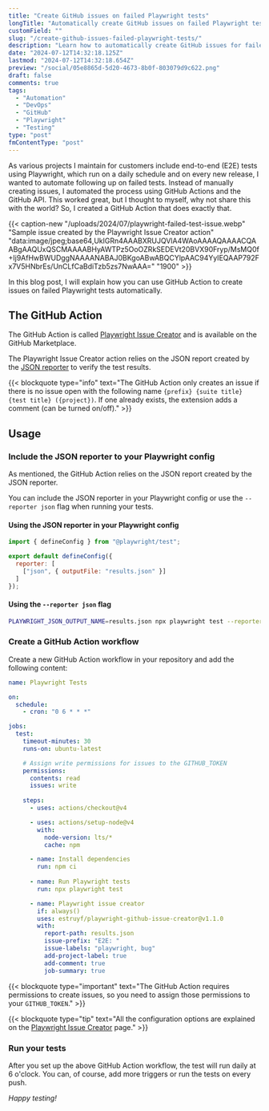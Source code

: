 ```yaml
---
title: "Create GitHub issues on failed Playwright tests"
longTitle: "Automatically create GitHub issues on failed Playwright tests"
customField: ""
slug: "/create-github-issues-failed-playwright-tests/"
description: "Learn how to automatically create GitHub issues for failed Playwright tests with the Playwright Issue Creator action, available on the GitHub Marketplace."
date: "2024-07-12T14:32:18.125Z"
lastmod: "2024-07-12T14:32:18.654Z"
preview: "/social/05e8865d-5d20-4673-8b0f-803079d9c622.png"
draft: false
comments: true
tags:
  - "Automation"
  - "DevOps"
  - "GitHub"
  - "Playwright"
  - "Testing"
type: "post"
fmContentType: "post"
---
```


As various projects I maintain for customers include end-to-end (E2E) tests using Playwright, which run on a daily schedule and on every new release, I wanted to automate following up on failed tests. Instead of manually creating issues, I automated the process using GitHub Actions and the GitHub API. This worked great, but I thought to myself, why not share this with the world? So, I created a GitHub Action that does exactly that.

{{< caption-new "/uploads/2024/07/playwright-failed-test-issue.webp" "Sample issue created by the Playwright Issue Creator action"  "data:image/jpeg;base64,UklGRn4AAABXRUJQVlA4WAoAAAAQAAAACQAABgAAQUxQSCMAAAABHyAWTPz5OoOZRkSEDEVt20BVX90Fryp/MsMQ0f+Ij9AfHwBWUDggNAAAANABAJ0BKgoABwABQCYlpAAC94YyIEQAAP792Fx7V5HNbrEs/UnCLfCaBdiTzb5zs7NwAAA=" "1900" >}}

In this blog post, I will explain how you can use GitHub Action to create issues on failed Playwright tests automatically.

## The GitHub Action

The GitHub Action is called [Playwright Issue Creator](https://github.com/marketplace/actions/playwright-issue-creator) and is available on the GitHub Marketplace.

The Playwright Issue Creator action relies on the JSON report created by the [JSON reporter](https://playwright.dev/docs/test-reporters#json-reporter) to verify the test results.

{{< blockquote type="info" text="The GitHub Action only creates an issue if there is no issue open with the following name `{prefix} {suite title} {test title} ({project})`. If one already exists, the extension adds a comment (can be turned on/off)." >}}

## Usage

### Include the JSON reporter to your Playwright config

As mentioned, the GitHub Action relies on the JSON report created by the JSON reporter. 

You can include the JSON reporter in your Playwright config or use the `--reporter json` flag when running your tests.

#### Using the JSON reporter in your Playwright config

```javascript {title="JSON Reporter configuration"}
import { defineConfig } from "@playwright/test";

export default defineConfig({
  reporter: [
    ["json", { outputFile: "results.json" }]
  ]
});
```

#### Using the `--reporter json` flag

```bash {title="Run Playwright tests command with JSON reporter"}
PLAYWRIGHT_JSON_OUTPUT_NAME=results.json npx playwright test --reporter=json
```

### Create a GitHub Action workflow

Create a new GitHub Action workflow in your repository and add the following content:

```yaml {title="GitHub Action workflow using the Playwright Issue Creator action"}
name: Playwright Tests

on:
  schedule:
    - cron: "0 6 * * *"

jobs:
  test:
    timeout-minutes: 30
    runs-on: ubuntu-latest

    # Assign write permissions for issues to the GITHUB_TOKEN
    permissions:
      contents: read
      issues: write
    
    steps:
      - uses: actions/checkout@v4

      - uses: actions/setup-node@v4
        with:
          node-version: lts/*
          cache: npm

      - name: Install dependencies
        run: npm ci
      
      - name: Run Playwright tests
        run: npx playwright test

      - name: Playwright issue creator
        if: always()
        uses: estruyf/playwright-github-issue-creator@v1.1.0
        with:
          report-path: results.json
          issue-prefix: "E2E: "
          issue-labels: "playwright, bug"
          add-project-label: true
          add-comment: true
          job-summary: true
```

{{< blockquote type="important" text="The GitHub Action requires permissions to create issues, so you need to assign those permissions to your `GITHUB_TOKEN`." >}}

{{< blockquote type="tip" text="All the configuration options are explained on the [Playwright Issue Creator](https://github.com/marketplace/actions/playwright-issue-creator) page." >}}

### Run your tests

After you set up the above GitHub Action workflow, the test will run daily at 6 o'clock. You can, of course, add more triggers or run the tests on every push.

*Happy testing!*
